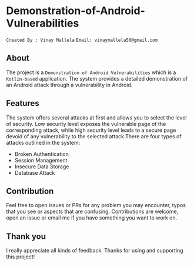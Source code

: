 # Demonstration-of-Android-Vulnerabilities

<p align="center">
  
`Created By : Vinay Mallela`
`Email: vinaymallela50@gmail.com`

</p>


## About
   The project is a `Demonstration of Android Vulnerabilities` which is a `Kotlin-based` application.  The system provides a detailed demonstration of an Android attack through a vulnerability in Android. 
## Features
The system offers several attacks at first and allows you to select the level of security. Low security level exposes the vulnerable page of the corresponding attack, while high security level leads to a secure page devoid of any vulnerability to the selected attack.There are four types of attacks outlined in the system: 
* Broken Authentication
* Session Management
* Insecure Data Storage
* Database Attack


## Contribution
   Feel free to open issues or PRs for any problem you may encounter, typos that you see or aspects that are confusing. Contributions are welcome, open an issue or email me if you have something you want to work on.
 
## Thank you
I really appreciate all kinds of feedback. Thanks for using and supporting this project!
